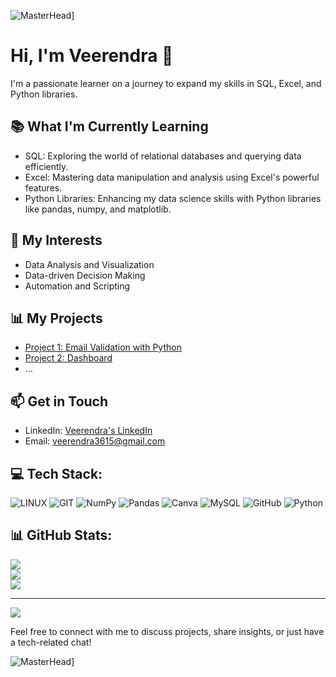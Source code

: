 ![MasterHead](https://user-images.githubusercontent.com/74038190/241765440-80728820-e06b-4f96-9c9e-9df46f0cc0a5.gif)]

# Hi, I'm Veerendra 👋

I'm a passionate learner on a journey to expand my skills in SQL, Excel, and Python libraries.

## 📚 What I'm Currently Learning

- SQL: Exploring the world of relational databases and querying data efficiently.
- Excel: Mastering data manipulation and analysis using Excel's powerful features.
- Python Libraries: Enhancing my data science skills with Python libraries like pandas, numpy, and matplotlib.

## 🚀 My Interests

- Data Analysis and Visualization
- Data-driven Decision Making
- Automation and Scripting

## 📊 My Projects

- [Project 1:   Email Validation with Python](https://www.linkedin.com/in/veerendra-raikwar/)
- [Project 2:   Dashboard](https://github.com/veerendra06/Excel_Dashboards)
- ...

## 📫 Get in Touch

- LinkedIn: [Veerendra's LinkedIn](https://www.linkedin.com/in/veerendra-raikwar/)
- Email: veerendra3615@gmail.com

## 💻 Tech Stack:
![LINUX](https://img.shields.io/badge/Linux-FCC624?style=for-the-badge&logo=linux&logoColor=black) ![GIT](https://img.shields.io/badge/Git-fc6d26?style=for-the-badge&logo=git&logoColor=white) ![NumPy](https://img.shields.io/badge/numpy-%23013243.svg?style=for-the-badge&logo=numpy&logoColor=white) ![Pandas](https://img.shields.io/badge/pandas-%23150458.svg?style=for-the-badge&logo=pandas&logoColor=white) ![Canva](https://img.shields.io/badge/Canva-%2300C4CC.svg?style=for-the-badge&logo=Canva&logoColor=white) ![MySQL](https://img.shields.io/badge/mysql-%2300f.svg?style=for-the-badge&logo=mysql&logoColor=white) ![GitHub](https://img.shields.io/badge/GitHub-%23121011.svg?style=for-the-badge&logo=github&logoColor=white) ![Python](https://img.shields.io/badge/python-3670A0?style=for-the-badge&logo=python&logoColor=ffdd54)


## 📊 GitHub Stats:
![](https://github-readme-stats.vercel.app/api?username=veerendra06&theme=city_light&hide_border=false&include_all_commits=true&count_private=true)<br/>
![](https://github-readme-streak-stats.herokuapp.com/?user=veerendra06&theme=city_light&hide_border=false)<br/>
![](https://github-readme-stats.vercel.app/api/top-langs/?username=veerendra06&theme=city_light&hide_border=false&include_all_commits=true&count_private=true&layout=compact)

---
[![](https://visitcount.itsvg.in/api?id=veerendra06&icon=0&color=0)](https://visitcount.itsvg.in)


Feel free to connect with me to discuss projects, share insights, or just have a tech-related chat!

![MasterHead](https://cdn.pixabay.com/animation/2023/03/19/19/55/19-55-58-835_512.gif)]




